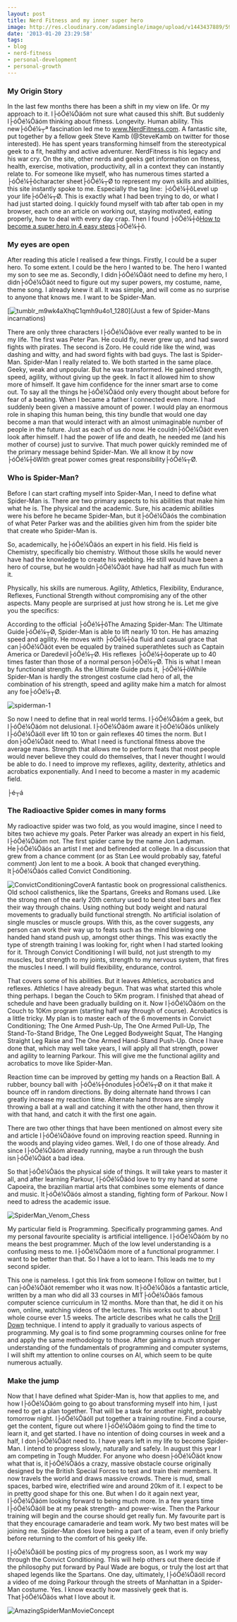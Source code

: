 ```yaml
---
layout: post
title: Nerd Fitness and my inner super hero
image: http://res.cloudinary.com/adamsingle/image/upload/v1443437889/595635_eexxvd.jpg
date: '2013-01-20 23:29:58'
tags:
- blog
- nerd-fitness
- personal-development
- personal-growth
---
```



### My Origin Story

In the last few months there has been a shift in my view on life. Or my approach to it. I├óÔé¼Ôäóm not sure what caused this shift. But suddenly I├óÔé¼Ôäóm thinking about fitness. Longevity. Human ability. This new├óÔé¼┬ª fascination led me to www.NerdFitness.com. A fantastic site, put together by a fellow geek Steve Kamb (@SteveKamb on twitter for those interested). He has spent years transforming himself from the stereotypical geek to a fit, healthy and active adventurer. NerdFitness is his legacy and his war cry. On the site, other nerds and geeks get information on fitness, health, exercise, motivation, productivity, all in a context they can instantly relate to. For someone like myself, who has numerous times started a ├óÔé¼┼ôcharacter sheet├óÔé¼┬Ø to represent my own skills and abilities, this site instantly spoke to me. Especially the tag line: ├óÔé¼┼ôLevel up your life├óÔé¼┬Ø. This is exactly what I had been trying to do, or what I had just started doing. I quickly found myself with tab after tab open in my browser, each one an article on working out, staying motivated, eating properly, how to deal with every day crap. Then I found ├óÔé¼┼ô[How to become a super hero in 4 easy steps](http://www.nerdfitness.com/blog/2010/08/26/how-to-become-a-superhero-in-4-easy-steps/ "How To Become a Super Hero")├óÔé¼┼ô.

### My eyes are open

After reading this aticle I realised a few things. Firstly, I could be a super hero. To some extent. I could be the hero I wanted to be. The hero I wanted my son to see me as. Secondly, I didn├óÔé¼Ôäót need to define my hero, I didn├óÔé¼Ôäót need to figure out my super powers, my costume, name, theme song. I already knew it all. It was simple, and will come as no surprise to anyone that knows me. I want to be Spider-Man.

[![tumblr_m9wk4aXhqC1qmh9u4o1_1280](http://res.cloudinary.com/adamsingle/image/upload/v1443437891/tumblr_m9wk4aXhqC1qmh9u4o1_1280_vigj4j.jpg)](Just a few of Spider-Mans incarnations)

There are only three characters I├óÔé¼Ôäóve ever really wanted to be in my life. The first was Peter Pan. He could fly, never grew up, and had sword fights with pirates. The second is Zoro. He could ride like the wind, was dashing and witty, and had sword fights with bad guys. The last is Spider-Man. Spider-Man I really related to. We both started in the same place. Geeky, weak and unpopular. But he was transformed. He gained strength, speed, agility, without giving up the geek. In fact it allowed him to show more of himself. It gave him confidence for the inner smart arse to come out. To say all the things he├óÔé¼Ôäód only every thought about before for fear of a beating. When I became a father I connected even more. I had suddenly been given a massive amount of power. I would play an enormous role in shaping this human being, this tiny bundle that would one day become a man that would interact with an almost unimaginable number of people in the future. Just as each of us do now. He couldn├óÔé¼Ôäót even look after himself. I had the power of life and death, he needed me (and his mother of course) just to survive. That much power quickly reminded me of the primary message behind Spider-Man. We all know it by now ├óÔé¼┼ôWith great power comes great responsibility├óÔé¼┬Ø.

### Who is Spider-Man?

Before I can start crafting myself into Spider-Man, I need to define what Spider-Man is. There are two primary aspects to his abilities that make him what he is. The physical and the academic. Sure, his academic abilities were his before he became Spider-Man, but it├óÔé¼Ôäós the combination of what Peter Parker was and the abilities given him from the spider bite that create who Spider-Man is.

So, academically, he├óÔé¼Ôäós an expert in his field. His field is Chemistry, specifically bio chemistry. Without those skills he would never have had the knowledge to create his webbing. He still would have been a hero of course, but he wouldn├óÔé¼Ôäót have had half as much fun with it.

Physically, his skills are numerous. Agility, Athletics, Flexibility, Endurance, Reflexes, Functional Strength without compromising any of the other aspects. Many people are surprised at just how strong he is. Let me give you the specifics:

According to the official ├óÔé¼┼ôThe Amazing Spider-Man: The Ultimate Guide├óÔé¼┬Ø, Spider-Man is able to lift nearly 10 ton. He has amazing speed and agility. He moves with ├óÔé¼┼ôa fluid and casual grace that can├óÔé¼Ôäót even be equaled by trained superathletes such as Captain America or Daredevil├óÔé¼┬Ø. His reflexes ├óÔé¼┼ôoperate up to 40 times faster than those of a normal person├óÔé¼┬Ø. This is what I mean by functional strength. As the Ultimate Guide puts it, ├óÔé¼┼ôWhile Spider-Man is hardly the strongest costume clad hero of all, the combination of his strength, speed and agility make him a match for almost any foe├óÔé¼┬Ø.

![spiderman-1](http://res.cloudinary.com/adamsingle/image/upload/v1443437891/spiderman-1_u2fhjq.jpg)

So now I need to define that in real world terms. I├óÔé¼Ôäóm a geek, but I├óÔé¼Ôäóm not delusional. I├óÔé¼Ôäóm aware it├óÔé¼Ôäós unlikely I├óÔé¼Ôäóll ever lift 10 ton or gain reflexes 40 times the norm. But I don├óÔé¼Ôäót need to. What I need is functional fitness above the average mans. Strength that allows me to perform feats that most people would never believe they could do themselves, that I never thought I would be able to do. I need to improve my reflexes, agility, dexterity, athletics and acrobatics exponentially. And I need to become a master in my academic field.

├é┬á

### The Radioactive Spider comes in many forms

My radioactive spider was two fold, as you would imagine, since I need to bites two achieve my goals. Peter Parker was already an expert in his field, I├óÔé¼Ôäóm not. The first spider came by the name Jon Ladyman. He├óÔé¼Ôäós an artist I met and befirended at college. In a discussion that grew from a chance comment (or as Stan Lee would probably say, fateful comment) Jon lent to me a book. A book that changed everything. It├óÔé¼Ôäós called Convict Conditioning.

![ConvictConditioningCover](http://res.cloudinary.com/adamsingle/image/upload/v1443437890/ConvictConditioningCover1_cyykj4.jpg)A fantastic book on progressional calisthenics. Old school calisthenics, like the Spartans, Greeks and Romans used. Like the strong men of the early 20th century used to bend steel bars and flex their way through chains. Using nothing but body weight and natural movements to gradually build functional strength. No artificial isolation of single muscles or muscle groups. With this, as the cover suggests, any person can work their way up to feats such as the mind blowing one handed hand stand push up, amongst other things. This was exactly the type of strength training I was looking for, right when I had started looking for it. Through Convict Conditioning I will build, not just strength to my muscles, but strength to my joints, strength to my nervous system, that fires the muscles I need. I will build flexibility, endurance, control.

That covers some of his abilities. But it leaves Athletics, acrobatics and reflexes. Athletics I have already begun. That was what started this whole thing perhaps. I began the Couch to 5Km program. I finished that ahead of schedule and have been gradually building on it. Now I├óÔé¼Ôäóm on the Couch to 10Km program (starting half way through of course). Acrobatics is a little tricky. My plan is to master each of the 6 movements in Convict Conditioning; The One Armed Push-Up, The One Armed Pull-Up, The Stand-To-Stand Bridge, The One Legged Bodyweight Squat, The Hanging Straight Leg Raise and The One Armed Hand-Stand Push-Up. Once I have done that, which may well take years, I will apply all that strength, power and agility to learning Parkour. This will give me the functional agility and acrobatics to move like Spider-Man.

Reaction time can be improved by getting my hands on a Reaction Ball. A rubber, bouncy ball with ├óÔé¼┼ônodules├óÔé¼┬Ø on it that make it bounce off in random directions. By doing alternate hand throws I can greatly increase my reaction time. Alternate hand throws are simply throwing a ball at a wall and catching it with the other hand, then throw it with that hand, and catch it with the first one again.

There are two other things that have been mentioned on almost every site and article I├óÔé¼Ôäóve found on improving reaction speed. Running in the woods and playing video games. Well, I do one of those already. And since I├óÔé¼Ôäóm already running, maybe a run through the bush isn├óÔé¼Ôäót a bad idea.

So that├óÔé¼Ôäós the physical side of things. It will take years to master it all, and after learning Parkour, I├óÔé¼Ôäód love to try my hand at some Capoeira, the brazilian martial arts that combines some elements of dance and music. It├óÔé¼Ôäós almost a standing, fighting form of Parkour. Now I need to adress the academic issue.

![SpiderMan_Venom_Chess](http://res.cloudinary.com/adamsingle/image/upload/v1443437890/spiderman_venomsml2small_anjxg2.jpg)

My particular field is Programming. Specifically programming games. And my personal favourite speciality is artificial intelligence. I├óÔé¼Ôäóm by no means the best programmer. Much of the low level understanding is a confusing mess to me. I├óÔé¼Ôäóm more of a functional programmer. I want to be better than that. So I have a lot to learn. This leads me to my second spider.

This one is nameless. I got this link from someone I follow on twitter, but I can├óÔé¼Ôäót remember who it was now. It├óÔé¼Ôäós a fantastic article, written by a man who did all 33 courses in MIT├óÔé¼Ôäós famous computer science curriculum in 12 months. More than that, he did it on his own, online, watching videos of the lectures. This works out to about 1 whole course ever 1.5 weeks. The article describes what he calls the [Drill Down](http://calnewport.com/blog/2012/10/26/mastering-linear-algebra-in-10-days-astounding-experiments-in-ultra-learning/ "Drill Down Technique") technique. I intend to apply it gradually to various aspects of programming. My goal is to find some programming courses online for free and apply the same methodology to those. After gaining a much stronger understanding of the fundamentals of programming and computer systems, I will shift my attention to online courses on AI, which seem to be quite numerous actually.

### Make the jump

Now that I have defined what Spider-Man is, how that applies to me, and how I├óÔé¼Ôäóm going to go about transforming myself into him, I just need to get a plan together. That will be a task for another night, probably tomorrow night. I├óÔé¼Ôäóll put together a training routine. Find a course, get the content, figure out where I├óÔé¼Ôäóm going to find the time to learn it, and get started. I have no intention of doing courses in week and a half, I don├óÔé¼Ôäót need to. I have years left in my life to become Spider-Man. I intend to progress slowly, naturally and safely. In august this year I am competing in Tough Mudder. For anyone who doesn├óÔé¼Ôäót know what that is, it├óÔé¼Ôäós a crazy, massive obstacle course originally designed by the British Special Forces to test and train their members. It now travels the world and draws massive crowds. There is mud, small spaces, barbed wire, electrified wire and around 20km of it. I expect to be in pretty good shape for this one. But when I do it again next year, I├óÔé¼Ôäóm looking forward to being much more. In a few years time I├óÔé¼Ôäóll be at my peak strength- and power-wise. Then the Parkour training will begin and the course should get really fun. My favourite part is that they encourage camaraderie and team work. My two best mates will be joining me. Spider-Man does love being a part of a team, even if only briefly before returning to the comfort of his geeky life.

I├óÔé¼Ôäóll be posting pics of my progress soon, as I work my way through the Convict Conditioning. This will help others out there decide if the philosophy put forward by Paul Wade are bogus, or truly the lost art that shaped legends like the Spartans. One day, ultimately, I├óÔé¼Ôäóll record a video of me doing Parkour through the streets of Manhattan in a Spider-Man costume. Yes. I know exactly how massively geek that is. That├óÔé¼Ôäós what I love about it.

![AmazingSpiderManMovieConcept](http://res.cloudinary.com/adamsingle/image/upload/v1443437889/jerad-s-merantz-the-amazing-spider-man0010-SP_revison_small_ly2qaq.jpg)


